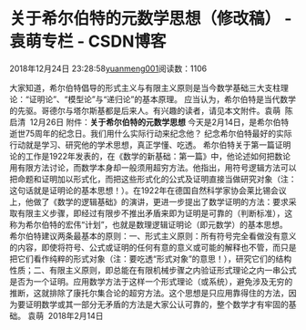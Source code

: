 
# 关于希尔伯特的元数学思想（修改稿） - 袁萌专栏 - CSDN博客

2018年12月24日 23:28:58[yuanmeng001](https://me.csdn.net/yuanmeng001)阅读数：1106


大家知道，希尔伯特倡导的形式主义与有限主义原则是当今数学基础三大支柱理论：“证明论”、“模型论”与“递归论”的基本原理。
应当认为，希尔伯特是当代数学的先驱。哥德尔与塔尔斯基都是后来人。有兴趣的读者，请见本文附件。袁萌  陈启清  12月26日
附件：**关于希尔伯特的元数学思想**
今天是2月14日，是希尔伯特逝世75周年的纪念日。我们用什么实际行动来纪念他？
纪念希尔伯特最好的实际行动就是学习、研究他的学术思想，真正学懂、吃透。
希尔伯特关于第一篇证明论的工作是1922年发表的，在《数学的新基础：第一篇》中，他论述如何把数论用有限方法讨论，而数学本身却一般须用超穷方法。他指出，用符号逻辑方法可以把命题和证明加以形式化，而把这些形式化的公式及证明直接当做研究对象（注：这句话就是证明论的基本思想！）。在1922年在德国自然科学家协会莱比锡会议上，他做了《数学的逻辑基础》的演讲，更进一步提出了数学证明的方法：要求采取有限主义步骤，即经过有限步不推出矛盾来即为证明是可靠的（判断标准），这称为希尔伯特的宏伟“计划”，也就是数理逻辑证明论（即元数学）的基本思想。
希尔伯特建议两条最基本的原则：一、形式主义原则：所有符号完全看做没有意义的内容，即使将符号、公式或证明的任何有意的意义或可能的解释也不管，而只是把它们看作纯粹的形式对象（注：要吃透“形式对象”的意思！），研究它们的结构性质；二、有限主义原则，即总能在有限机械步骤之内验证形式理论之内一串公式是否为一个证明。应用数学方法于这样一个形式理论（或系统），避免涉及无穷的推断，这就排除了康托尔集合论的超穷方法。这个思想是只应用靠得住的方法，因为要证明数学或其一部分无矛盾的方法是大家公认可靠的，整个数学才有牢固的基础。
袁萌  2018年2月14日

